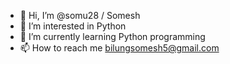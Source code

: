 - 👋 Hi, I’m @somu28 / Somesh
- 👀 I’m interested in Python 
- 🌱 I’m currently learning Python programming
- 📫 How to reach me bilungsomesh5@gmail.com

<!---
somu28/somu28 is a ✨ special ✨ repository because its `README.md` (this file) appears on your GitHub profile.
You can click the Preview link to take a look at your changes.
--->
